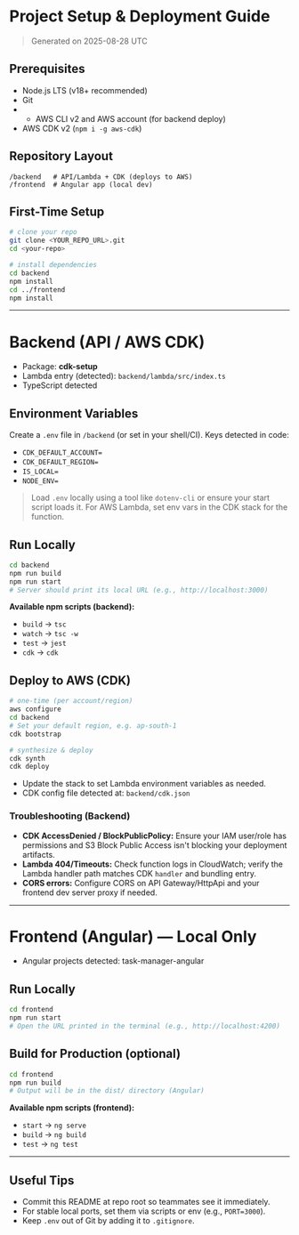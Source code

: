 
# Project Setup & Deployment Guide

> Generated on 2025-08-28 UTC

## Prerequisites
- Node.js LTS (v18+ recommended)
- Git
- - AWS CLI v2 and AWS account (for backend deploy)
- AWS CDK v2 (`npm i -g aws-cdk`)

## Repository Layout
```
/backend   # API/Lambda + CDK (deploys to AWS)
/frontend  # Angular app (local dev)
```

## First-Time Setup
```bash
# clone your repo
git clone <YOUR_REPO_URL>.git
cd <your-repo>

# install dependencies
cd backend
npm install
cd ../frontend
npm install
```

---

# Backend (API / AWS CDK)
- Package: **cdk-setup**
- Lambda entry (detected): `backend/lambda/src/index.ts`
- TypeScript detected

## Environment Variables
Create a `.env` file in `/backend` (or set in your shell/CI). Keys detected in code:
- `CDK_DEFAULT_ACCOUNT=`
- `CDK_DEFAULT_REGION=`
- `IS_LOCAL=`
- `NODE_ENV=`

> Load `.env` locally using a tool like `dotenv-cli` or ensure your start script loads it. For AWS Lambda, set env vars in the CDK stack for the function.

## Run Locally
```bash
cd backend
npm run build
npm run start
# Server should print its local URL (e.g., http://localhost:3000)
```

**Available npm scripts (backend):**
- `build` → `tsc`
- `watch` → `tsc -w`
- `test` → `jest`
- `cdk` → `cdk`

## Deploy to AWS (CDK)
```bash
# one-time (per account/region)
aws configure
cd backend
# Set your default region, e.g. ap-south-1
cdk bootstrap

# synthesize & deploy
cdk synth
cdk deploy
```

- Update the stack to set Lambda environment variables as needed.
- CDK config file detected at: `backend/cdk.json`

### Troubleshooting (Backend)
- **CDK AccessDenied / BlockPublicPolicy:** Ensure your IAM user/role has permissions and S3 Block Public Access isn't blocking your deployment artifacts.
- **Lambda 404/Timeouts:** Check function logs in CloudWatch; verify the Lambda handler path matches CDK `handler` and bundling entry.
- **CORS errors:** Configure CORS on API Gateway/HttpApi and your frontend dev server proxy if needed.

---

# Frontend (Angular) — Local Only
- Angular projects detected: task-manager-angular

## Run Locally
```bash
cd frontend
npm run start
# Open the URL printed in the terminal (e.g., http://localhost:4200)
```

## Build for Production (optional)
```bash
cd frontend
npm run build
# Output will be in the dist/ directory (Angular)
```

**Available npm scripts (frontend):**
- `start` → `ng serve`
- `build` → `ng build`
- `test` → `ng test`

---

## Useful Tips
- Commit this README at repo root so teammates see it immediately.
- For stable local ports, set them via scripts or env (e.g., `PORT=3000`).
- Keep `.env` out of Git by adding it to `.gitignore`.